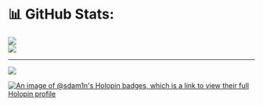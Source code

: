 
# 📊 GitHub Stats:

![](https://github-readme-streak-stats.herokuapp.com/?user=sdam1n&theme=gruvbox&hide_border=false)<br/>
![](https://github-readme-stats.vercel.app/api/top-langs/?username=sdam1n&theme=gruvbox&hide_border=false&include_all_commits=true&count_private=true&layout=compact)

---
[![](https://visitcount.itsvg.in/api?id=sdam1n&icon=5&color=0)](https://visitcount.itsvg.in)

<!-- Proudly created with GPRM ( https://gprm.itsvg.in ) -->
[![An image of @sdam1n's Holopin badges, which is a link to view their full Holopin profile](https://holopin.me/sdam1n)](https://holopin.io/@sdam1n)
